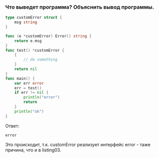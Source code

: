 ### Что выведет программа? Объяснить вывод программы.
```go
type customError struct {
	msg string
}

func (e *customError) Error() string {
	return e.msg
}
func test() *customError {
	{
		// do something
	}
	return nil
}
func main() {
	var err error
	err = test()
	if err != nil {
		println("error")
		return
	}
	println("ok")
}
```

Ответ:
```
error
```
Это происходит, т.к. customError реализует интерфейс error - таже причина, что и в listing03.
